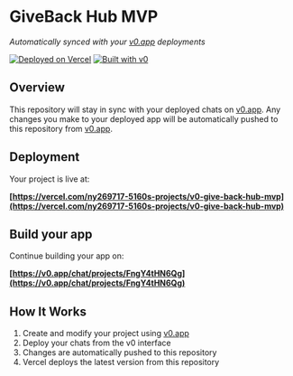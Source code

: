 # GiveBack Hub MVP

*Automatically synced with your [v0.app](https://v0.app) deployments*

[![Deployed on Vercel](https://img.shields.io/badge/Deployed%20on-Vercel-black?style=for-the-badge&logo=vercel)](https://vercel.com/ny269717-5160s-projects/v0-give-back-hub-mvp)
[![Built with v0](https://img.shields.io/badge/Built%20with-v0.app-black?style=for-the-badge)](https://v0.app/chat/projects/FngY4tHN6Qg)

## Overview

This repository will stay in sync with your deployed chats on [v0.app](https://v0.app).
Any changes you make to your deployed app will be automatically pushed to this repository from [v0.app](https://v0.app).

## Deployment

Your project is live at:

**[https://vercel.com/ny269717-5160s-projects/v0-give-back-hub-mvp](https://vercel.com/ny269717-5160s-projects/v0-give-back-hub-mvp)**

## Build your app

Continue building your app on:

**[https://v0.app/chat/projects/FngY4tHN6Qg](https://v0.app/chat/projects/FngY4tHN6Qg)**

## How It Works

1. Create and modify your project using [v0.app](https://v0.app)
2. Deploy your chats from the v0 interface
3. Changes are automatically pushed to this repository
4. Vercel deploys the latest version from this repository